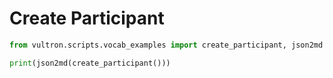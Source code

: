 # Create Participant

```python exec="true" idprefix=""
from vultron.scripts.vocab_examples import create_participant, json2md

print(json2md(create_participant()))
```